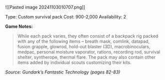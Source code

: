 ![[Pasted image 20241103010707.png]]

Type: Custom survival pack
Cost: 900-2,000
Availability: 2

**Game Notes:** 
> While each pack varies, they often consist of a backpack rig packed with any of the following items – breath mask, comlink, datapad, fusion grapple, glowrod, hold-out blaster (3D), macrobinoculars, medpac, personal moisture vaporator, rations, recording rod, survival shelter, syntherope, thermal flare. The pack may also contain other items added by individual scouts customizing their kits.

*Source: Gundark’s Fantastic Technology (pages 82-83)*
